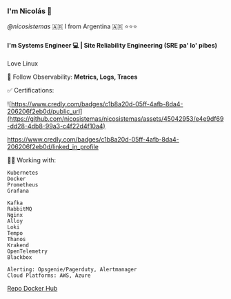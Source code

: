 ### I'm Nicolás 👋

_@nicosistemas_
🇦🇷 I from Argentina 🇦🇷 ⭐⭐⭐

#### I'm Systems Engineer 💻 | Site Reliability Engineering (SRE pa' lo' pibes)

Love Linux

🦅 Follow Observability: **Metrics, Logs, Traces**




✅ Certifications:

![https://www.credly.com/badges/c1b8a20d-05ff-4afb-8da4-206206f2eb0d/public_url](https://github.com/nicosistemas/nicosistemas/assets/45042953/e4e9df69-dd28-4db8-99a3-c4f22d4f10a4)

https://www.credly.com/badges/c1b8a20d-05ff-4afb-8da4-206206f2eb0d/linked_in_profile


🧑‍💻 Working with:
```
Kubernetes
Docker
Prometheus
Grafana

Kafka
RabbitMQ
Nginx
Alloy
Loki
Tempo
Thanos
Krakend
OpenTelemetry
Blackbox

Alerting: Opsgenie/Pagerduty, Alertmanager
Cloud Platforms: AWS, Azure
```
[Repo Docker Hub](https://hub.docker.com/repositories/nicosistemas)
